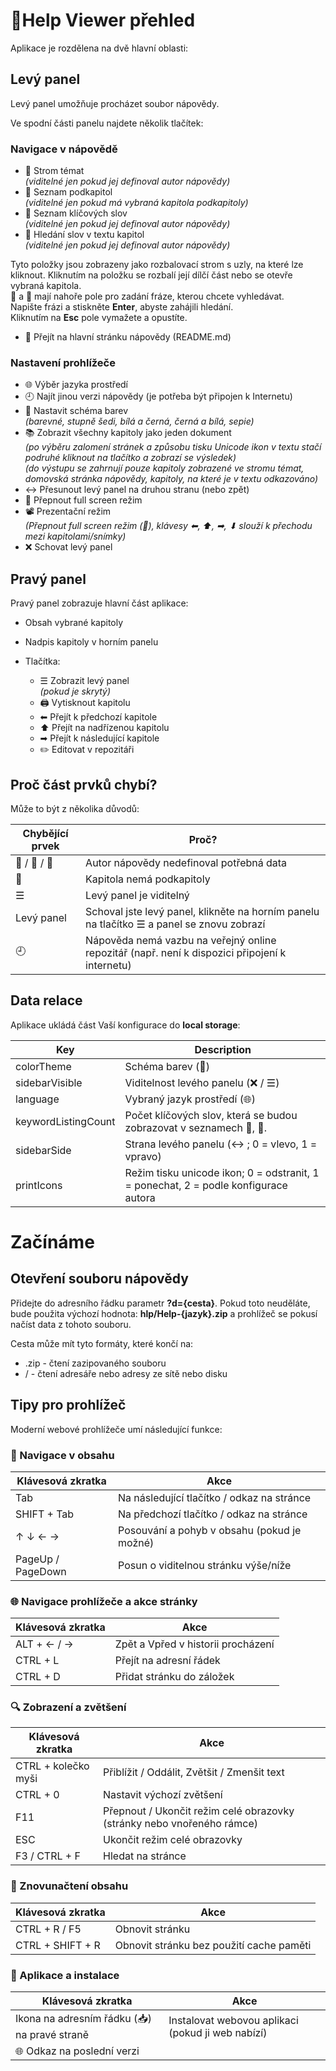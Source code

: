 # &#128214;Help Viewer přehled

<!-- @print-keep-icons -->
Aplikace je rozdělena na dvě hlavní oblasti:

## Levý panel

Levý panel umožňuje procházet soubor nápovědy.

Ve spodní části panelu najdete několik tlačítek:

### Navigace v nápovědě

  - &#x1F4D6; Strom témat  
    *(viditelné jen pokud jej definoval autor nápovědy)*
  - &#x1F516; Seznam podkapitol  
    *(viditelné jen pokud má vybraná kapitola podkapitoly)*
  - &#x1F4C7; Seznam klíčových slov  
    *(viditelné jen pokud jej definoval autor nápovědy)*
  - &#x1F50E; Hledání slov v textu kapitol  
    *(viditelné jen pokud jej definoval autor nápovědy)*

  Tyto položky jsou zobrazeny jako rozbalovací strom s uzly, na které lze kliknout. Kliknutím na položku se rozbalí její dílčí část nebo se otevře vybraná kapitola.  
  &#x1F4C7; a &#x1F50E; mají nahoře pole pro zadání fráze, kterou chcete vyhledávat.  
  Napište frázi a stiskněte **Enter**, abyste zahájili hledání.  
  Kliknutím na **Esc** pole vymažete a opustíte.

  - &#x1F3E1; Přejít na hlavní stránku nápovědy (README.md)

### Nastavení prohlížeče

  - 🌐 Výběr jazyka prostředí
  - 🕘 Najít jinou verzi nápovědy (je potřeba být připojen k Internetu)
  - &#127912; Nastavit schéma barev  
    *(barevné, stupně šedi, bílá a černá, černá a bílá, sepie)*
  - 📚 Zobrazit všechny kapitoly jako jeden dokument  
    *(po výběru zalomení stránek a způsobu tisku Unicode ikon v textu stačí podruhé kliknout na tlačítko a zobrazí se výsledek)*  
    *(do výstupu se zahrnují pouze kapitoly zobrazené ve stromu témat, domovská stránka nápovědy, kapitoly, na které je v textu odkazováno)*
  - &#8596; Přesunout levý panel na druhou stranu (nebo zpět)
  - &#x1F532; Přepnout full screen režim
  - 📽 Prezentační režim  
    *(Přepnout full screen režim (🔲), klávesy ⬅, ⬆, ➡, ⬇ slouží k přechodu mezi kapitolami/snímky)*
  - &#x274C;&#xFE0E; Schovat levý panel

## Pravý panel

Pravý panel zobrazuje hlavní část aplikace:

- Obsah vybrané kapitoly
- Nadpis kapitoly v horním panelu
- Tlačítka:

  - &#x2630; Zobrazit levý panel  
    *(pokud je skrytý)*
  - 🖨️ Vytisknout kapitolu
  - &#x2B05; Přejít k předchozí kapitole
  - &#x2B06; Přejít na nadřízenou kapitolu
  - &#x27A1; Přejít k následující kapitole
  - ✏️ Editovat v repozitáři
  
## Proč část prvků chybí?

Může to být z několika důvodů:

| Chybějící prvek | Proč? |
|---|---|
| &#x1F4D6; / &#x1F4C7; / &#x1F50E; | Autor nápovědy nedefinoval potřebná data |
| &#x1F516; | Kapitola nemá podkapitoly |
| &#x2630; | Levý panel je viditelný |
| Levý panel | Schoval jste levý panel, klikněte na horním panelu na tlačítko ☰ a panel se znovu zobrazí |
| 🕘 | Nápověda nemá vazbu na veřejný online repozitář  (např. není k dispozici připojení k internetu) |

## Data relace

Aplikace ukládá část Vaší konfigurace do **local storage**:

| Key | Description |
|---|---|
| colorTheme | Schéma barev (&#127912;) |
| sidebarVisible | Viditelnost levého panelu (&#x274C;&#xFE0E; / &#x2630;) |
| language | Vybraný jazyk prostředí (&#x1F310;) |
| keywordListingCount | Počet klíčových slov, která se budou zobrazovat v seznamech &#x1F4C7;, &#x1F50E;. |
| sidebarSide | Strana levého panelu (&#8596; ; 0 = vlevo, 1 = vpravo) |
| printIcons | Režim tisku unicode ikon; 0 = odstranit, 1 = ponechat, 2 = podle konfigurace autora |

# Začínáme

## Otevření souboru nápovědy

Přidejte do adresního řádku parametr **?d={cesta}**. 
Pokud toto neuděláte, bude použita výchozí hodnota: **hlp/Help-{jazyk}.zip** a prohlížeč se pokusí načíst data z tohoto souboru.

Cesta může mít tyto formáty, které končí na:

- .zip - čtení zazipovaného souboru
- / - čtení adresáře nebo adresy ze sítě nebo disku

## Tipy pro prohlížeč

Moderní webové prohlížeče umí následující funkce:

### 🧭 Navigace v obsahu

| Klávesová zkratka | Akce |
|---|---|
| Tab | Na následující tlačítko / odkaz na stránce |
| SHIFT + Tab | Na předchozí tlačítko / odkaz na stránce |
| ↑ ↓ ← → | Posouvání a pohyb v obsahu (pokud je možné) |
| PageUp / PageDown | Posun o viditelnou stránku výše/níže |

### &#127760; Navigace prohlížeče a akce stránky

| Klávesová zkratka | Akce |
|---|---|
| ALT + ← / → | Zpět a Vpřed v historii procházení |
| CTRL + L | Přejít na adresní řádek |
| CTRL + D | Přidat stránku do záložek |

### &#x1F50D; Zobrazení a zvětšení

| Klávesová zkratka | Akce |
|---|---|
| CTRL + kolečko myši | Přiblížit / Oddálit, Zvětšit / Zmenšit text |
| CTRL + 0 | Nastavit výchozí zvětšení |
| F11 | Přepnout / Ukončit režim celé obrazovky (stránky nebo vnořeného rámce) |
| ESC | Ukončit režim celé obrazovky |
| F3 / CTRL + F | Hledat na stránce |

### &#x1F501; Znovunačtení obsahu

| Klávesová zkratka | Akce |
|---|---|
| CTRL + R / F5 | Obnovit stránku |
| CTRL + SHIFT + R | Obnovit stránku bez použití cache paměti |

### &#x1F4BE; Aplikace a instalace

| Klávesová zkratka | Akce |
|---|---|
| Ikona na adresním řádku (&#x1F4E5;) na pravé straně | Instalovat webovou aplikaci (pokud ji web nabízí) |
| 🌐 Odkaz na poslední verzi | <span id="linkhereI"></span> |

<script>
  insertDownloadLink('linkhereI', '@ (_)');
</script>
